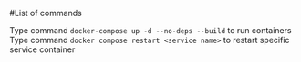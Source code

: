 #List of commands

Type command `docker-compose up -d --no-deps --build` to run containers \
Type command `docker compose restart <service name>` to restart specific service container